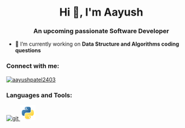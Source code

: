 <h1 align="center">Hi 👋, I'm Aayush</h1>
<h3 align="center">An upcoming passionate Software Developer</h3>

- 🔭 I’m currently working on **Data Structure and Algorithms coding questions**

<h3 align="left">Connect with me:</h3>
<p align="left">
<a href="https://linkedin.com/in/aayushpatel2403" target="blank"><img align="center" src="https://raw.githubusercontent.com/rahuldkjain/github-profile-readme-generator/master/src/images/icons/Social/linked-in-alt.svg" alt="aayushpatel2403" height="30" width="40" /></a>
</p>

<h3 align="left">Languages and Tools:</h3>
<p align="left"> <a href="https://git-scm.com/" target="_blank" rel="noreferrer"> <img src="https://www.vectorlogo.zone/logos/git-scm/git-scm-icon.svg" alt="git" width="40" height="40"/> </a> <a href="https://www.python.org" target="_blank" rel="noreferrer"> <img src="https://raw.githubusercontent.com/devicons/devicon/master/icons/python/python-original.svg" alt="python" width="40" height="40"/> </a> </p>
